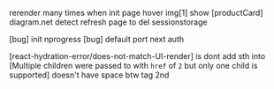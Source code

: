<!-- Doing -->
rerender many times when init page
hover img[1] show [productCard]
diagram.net
detect refresh page to del sessionstorage

<!-- bug -->
[bug] init nprogress 
[bug] default port next auth

<!-- Err -->

[react-hydration-error/does-not-match-UI-render] is dont add sth into <Text>
[Multiple children were passed to <Link> with `href` of `2` but only one child is supported] <Link> doesn't have space btw tag 2nd
